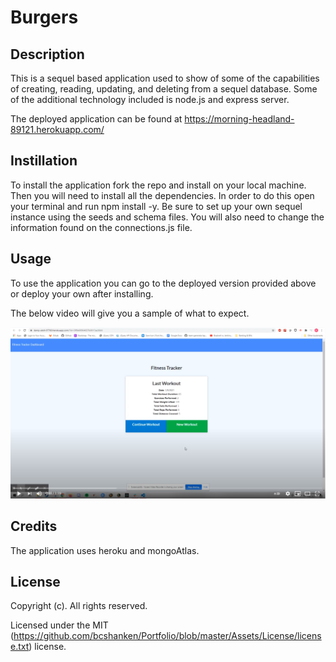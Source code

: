 # Burgers

## Description

This is a sequel based application used to show of some of the capabilities of creating, reading, updating, and deleting from a sequel database. Some of the additional technology included is node.js and express server. 

The deployed application can be found at https://morning-headland-89121.herokuapp.com/



## Instillation

To install the application fork the repo and install on your local machine. Then you will need to install all the dependencies.  In order to do this open your terminal and run npm install -y. Be sure to set up your own sequel instance using the seeds and schema files. You will also need to change the information found on the connections.js file.

## Usage

To use the application you can go to the deployed version provided above or deploy your own after installing. 

The below video will give you a sample of what to expect. 

<a href="https://www.youtube.com/watch?v=i-y-24QRIlc&feature=youtu.be" target="_blank"><img src="https://github.com/bcshanken/fitnesstracker/blob/main/assets/imgs/video.PNG?raw=true" 
alt="video image" /></a>



## Credits

The application uses heroku and mongoAtlas. 

## License
Copyright (c). All rights reserved.

Licensed under the MIT (https://github.com/bcshanken/Portfolio/blob/master/Assets/License/license.txt) license.